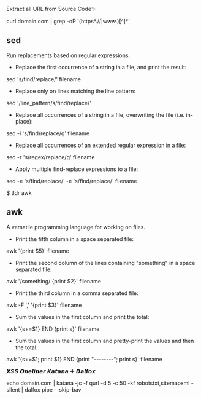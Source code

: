 

Extract all URL from Source Code✨

curl domain.com | grep -oP '(https*.//|www\.)[^]*'

## sed

Run replacements based on regular expressions.

- Replace the first occurrence of a string in a file, and print the result:

sed 's/find/replace/' filename

- Replace only on lines matching the line pattern:

sed '/line_pattern/s/find/replace/'

- Replace all occurrences of a string in a file, overwriting the file (i.e. in-place):

sed -i 's/find/replace/g' filename

- Replace all occurrences of an extended regular expression in a file:

sed -r 's/regex/replace/g' filename

- Apply multiple find-replace expressions to a file:

sed -e 's/find/replace/' -e 's/find/replace/' filename

$ tldr awk

## awk

A versatile programming language for working on files.

- Print the fifth column in a space separated file:

awk '{print $5}' filename

- Print the second column of the lines containing "something" in a space separated file:

awk '/something/ {print $2}' filename

- Print the third column in a comma separated file:

awk -F ',' '{print $3}' filename

- Sum the values in the first column and print the total:

awk '{s+=$1} END {print s}' filename

- Sum the values in the first column and pretty-print the values and then the total:

awk '{s+=$1; print $1} END {print "--------"; print s}' filename

𝙓𝙎𝙎 𝙊𝙣𝙚𝙡𝙞𝙣𝙚𝙧 𝙆𝙖𝙩𝙖𝙣𝙖 ✚ 𝘿𝙖𝙡𝙛𝙤𝙭

echo domain.com | katana -jc -f qurl -d 5 -c 50 -kf robotstxt,sitemapxml -silent | dalfox pipe --skip-bav